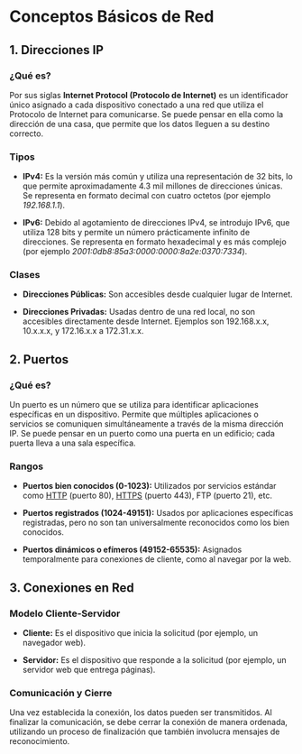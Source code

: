 # Conceptos Básicos de Red

## 1. Direcciones IP

### ¿Qué es?

Por sus siglas **Internet Protocol (Protocolo de Internet)** es un identificador único asignado a cada dispositivo conectado a una red que utiliza el Protocolo de Internet para comunicarse. Se puede pensar en ella como la dirección de una casa, que permite que los datos lleguen a su destino correcto.

### Tipos

* **IPv4:** Es la versión más común y utiliza una representación de 32 bits, lo que permite aproximadamente 4.3 mil millones de direcciones únicas. Se representa en formato decimal con cuatro octetos (por ejemplo *192.168.1.1*).

* **IPv6:** Debido al agotamiento de direcciones IPv4, se introdujo IPv6, que utiliza 128 bits y permite un número prácticamente infinito de direcciones. Se representa en formato hexadecimal y es más complejo (por ejemplo *2001:0db8:85a3:0000:0000:8a2e:0370:7334*).

### Clases

* **Direcciones Públicas:** Son accesibles desde cualquier lugar de Internet.

* **Direcciones Privadas:** Usadas dentro de una red local, no son accesibles directamente desde Internet. Ejemplos son 192.168.x.x, 10.x.x.x, y 172.16.x.x a 172.31.x.x.

## 2. Puertos

### ¿Qué es?

Un puerto es un número que se utiliza para identificar aplicaciones específicas en un dispositivo. Permite que múltiples aplicaciones o servicios se comuniquen simultáneamente a través de la misma dirección IP. Se puede pensar en un puerto como una puerta en un edificio; cada puerta lleva a una sala específica.

### Rangos

* **Puertos bien conocidos (0-1023):** Utilizados por servicios estándar como [HTTP](https://github.com/JohnFRivera/Practicas/blob/master/HTTP.md "Protocolo HTTP") (puerto 80), [HTTPS](https://github.com/JohnFRivera/Practicas/blob/master/HTTPS.md "Protocolo HTTPS") (puerto 443), FTP (puerto 21), etc.

* **Puertos registrados (1024-49151):** Usados por aplicaciones específicas registradas, pero no son tan universalmente reconocidos como los bien conocidos.

* **Puertos dinámicos o efímeros (49152-65535):** Asignados temporalmente para conexiones de cliente, como al navegar por la web.

## 3. Conexiones en Red

### Modelo Cliente-Servidor

* **Cliente:** Es el dispositivo que inicia la solicitud (por ejemplo, un navegador web).

* **Servidor:** Es el dispositivo que responde a la solicitud (por ejemplo, un servidor web que entrega páginas).

### Comunicación y Cierre

Una vez establecida la conexión, los datos pueden ser transmitidos. Al finalizar la comunicación, se debe cerrar la conexión de manera ordenada, utilizando un proceso de finalización que también involucra mensajes de reconocimiento.